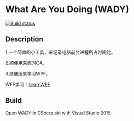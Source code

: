 # What Are You Doing (WADY)
[![Build status](https://ci.appveyor.com/api/projects/status/3y0e1a0pmg75p5ey?svg=true)](https://ci.appveyor.com/project/chanchancl/wady)
## Description

1.一个简单的小工具，来记录电脑前台进程所占时间比。

2.顺便用来练习C#。

3.顺便用来学习WPF。

WPF学习：[LearnWPF]

[LearnWPF]:chanchancl/LearnWPF

## Build

Open WADY in CSharp.sln with Visual Studio 2015
